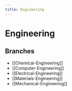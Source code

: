 ```yaml
---
title: Engineering
---
```


# Engineering


## Branches
- [[Chemical-Engineering]]
- [[Computer-Engineering]]
- [[Electrical-Engineering]]
- [[Materials-Engineering]]
- [[Mechanical-Engineering]]

